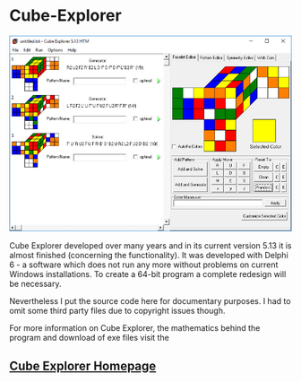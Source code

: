 # Cube-Explorer
![](gui.jpg "")


Cube Explorer developed over many years and in its current version 5.13 it is almost finished (concerning the functionality). It was developed with Delphi 6 - a software which does not run any more without problems on current Windows installations. To create a 64-bit program a complete redesign will be necessary.

Nevertheless I put the source code here for documentary purposes. I had to omit some third party files due to copyright issues though.

For more information on Cube Explorer, the mathematics behind the program and download of exe files visit the

## <a href="http://kociemba.org/cube.htm">Cube Explorer Homepage</a>

